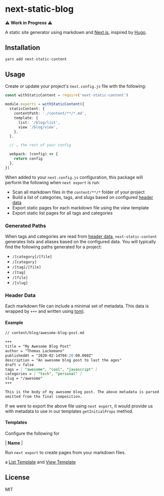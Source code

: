 # next-static-blog

⚠️ **Work in Progress** ⚠️ 

A static site generator using markdown and [Next.js](https://nextjs.org), inspired by [Hugo](https://gohugo.io).

## Installation

```bash
yarn add next-static-content
```

## Usage

Create or update your project's `next.config.js` file with the following:

```typescript
const withStaticContent = require('next-static-content')

module.exports = withStaticContent({
  staticContent: {
    contentPath: './content/**/*.md',
    template: {
      list: '/blog/list',
      view '/blog/view',
    },
  },

  // … the rest of your config

  webpack: (config) => {
    return config
  },
})
```

When added to your `next.config.js` configuration, this package will perform the following when `next export` is run:

 - Scan all markdown files in the `content/**/*` folder of your project
 - Build a list of categories, tags, and slugs based on configured [header data](#header-data)
 - Export static pages for each markdown file using the view template
 - Export static list pages for all tags and categories

### Generated Paths

When tags and categories are read from [header data](#header-data),
`next-static-content` generates lists and aliases based on the configured data.
You will typically find the following paths generated for a project:

   - `/[category]/[file]`
   - `/[category]`
   - `/[tag]/[file]`
   - `/[tag]`
   - `/[file]`
   - `/[slug]`

### Header Data

Each markdown file can include a minimal set of metadata. This data is wrapped
by `+++` and written using [toml](https://github.com/toml-lang/toml).

#### Example

```markdown
// content/blog/awesome-blog-post.md

+++
title = "My Awesome Blog Post"
author = "Thomas Lackemann"
publishedAt = "2020-02-14T04:20:00.000Z"
description = "An awesome blog post to last the ages"
draft = false
tags = [ "awesome", "cool", "javascript" ]
categories = [ "tech", "personal" ]
slug = "/awesome"
+++

This is the body of my awesome blog post. The above metadata is parsed and
omitted from the final composition.
```

If we were to export the above file using `next export`, it would provide us with metadata to use
in our templates `getInitialProps` method.

#### Templates

Configure the following for

| **Name** |

Run `next export` to create pages from your markdown files.

a [List Template](#list-template) and [View Template](#view-template)

## License

MIT
